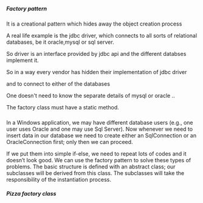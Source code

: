 ##### Factory pattern
It is a creational pattern which hides away the object creation process

A real life example is the jdbc driver, which connects to all sorts of relational databases, be it
oracle,mysql or sql server. 

So driver is an interface provided by jdbc api and the different databses
implement it.

So in a way every vendor has hidden their implementation of jdbc driver 

and to connect to either of the databases

One doesn't need to know the separate details of mysql or oracle ..

The factory class must have a static method.


#####
In a Windows application, we may have different database users (e.g., one user uses Oracle and one may use
Sql Server). Now whenever we need to insert data in our database we need to create either an SqlConnection
or an OracleConnection first; only then we can proceed. 

If we put them into simple if-else, we need to
repeat lots of codes and it doesn’t look good. We can use the factory pattern to solve these types of problems.
The basic structure is defined with an abstract class; our subclasses will be derived from this class. The
subclasses will take the responsibility of the instantiation process.

##### Pizza factory class